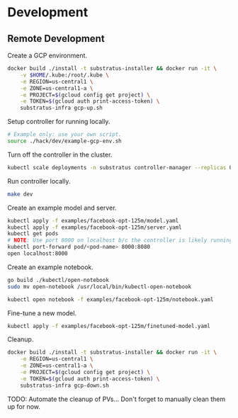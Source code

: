 # Development

## Remote Development

Create a GCP environment.

```sh
docker build ./install -t substratus-installer && docker run -it \
    -v $HOME/.kube:/root/.kube \
    -e REGION=us-central1 \
    -e ZONE=us-central1-a \
    -e PROJECT=$(gcloud config get project) \
    -e TOKEN=$(gcloud auth print-access-token) \
    substratus-infra gcp-up.sh
```

Setup controller for running locally.

```sh
# Example only: use your own script.
source ./hack/dev/example-gcp-env.sh
```

Turn off the controller in the cluster.

```sh
kubectl scale deployments -n substratus controller-manager --replicas 0
```

Run controller locally.

```sh
make dev
```

Create an example model and server.

```sh
kubectl apply -f examples/facebook-opt-125m/model.yaml
kubectl apply -f examples/facebook-opt-125m/server.yaml
kubectl get pods
# NOTE: Use port 8000 on localhost b/c the controller is likely running locally serving metrics on :8080 which will result in a 404 not found.
kubectl port-forward pod/<pod-name> 8000:8080
open localhost:8000
```

Create an example notebook.

```sh
go build ./kubectl/open-notebook
sudo mv open-notebook /usr/local/bin/kubectl-open-notebook
```

```sh
kubectl open notebook -f examples/facebook-opt-125m/notebook.yaml
```

Fine-tune a new model.

```sh
kubectl apply -f examples/facebook-opt-125m/finetuned-model.yaml
```

Cleanup.

```sh
docker build ./install -t substratus-installer && docker run -it \
    -e REGION=us-central1 \
    -e ZONE=us-central1-a \
    -e PROJECT=$(gcloud config get project) \
    -e TOKEN=$(gcloud auth print-access-token) \
    substratus-infra gcp-down.sh
```

TODO: Automate the cleanup of PVs... Don't forget to manually clean them up for now.
